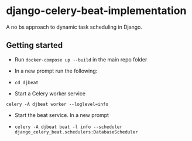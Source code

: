 # django-celery-beat-implementation
A no bs approach to dynamic task scheduling in Django.


## Getting started

- Run `docker-compose up --build` in the main repo folder

- In a new prompt run the following:

- `cd djbeat`

- Start a Celery worker service
 
`celery -A djbeat worker --loglevel=info`

- Start the beat service. In a new prompt
 
- `celery -A djbeat beat -l info --scheduler django_celery_beat.schedulers:DatabaseScheduler`
